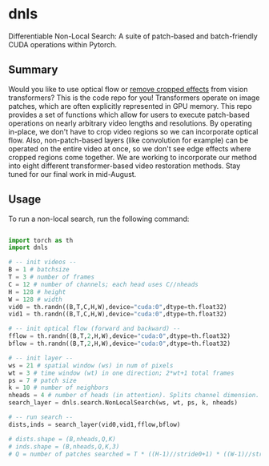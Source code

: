 # dnls
Differentiable Non-Local Search: A suite of patch-based and batch-friendly CUDA operations within Pytorch.

## Summary

Would you like to use optical flow or [remove cropped effects](https://github.com/ZhendongWang6/Uformer/issues/25) from vision transformers? This is the code repo for you! Transformers operate on image patches, which are often explicitly represented in GPU memory. This repo provides a set of functions which allow for users to execute patch-based operations on nearly arbitrary video lengths and resolutions. By operating in-place, we don't have to crop video regions so we can incorporate optical flow. Also, non-patch-based layers (like convolution for example) can be operated on the entire video at once, so we don't see edge effects where cropped regions come together. We are working to incorporate our method into eight different transformer-based video restoration methods. Stay tuned for our final work in mid-August.

## Usage

To run a non-local search, run the following command:

```python

import torch as th
import dnls

# -- init videos -- 
B = 1 # batchsize
T = 3 # number of frames
C = 12 # number of channels; each head uses C//nheads
H = 128 # height
W = 128 # width
vid0 = th.randn((B,T,C,H,W),device="cuda:0",dtype=th.float32)
vid1 = th.randn((B,T,C,H,W),device="cuda:0",dtype=th.float32)

# -- init optical flow (forward and backward) --
fflow = th.randn((B,T,2,H,W),device="cuda:0",dtype=th.float32)
bflow = th.randn((B,T,2,H,W),device="cuda:0",dtype=th.float32)

# -- init layer --
ws = 21 # spatial window (ws) in num of pixels
wt = 3 # time window (wt) in one direction; 2*wt+1 total frames
ps = 7 # patch size
k = 10 # number of neighbors
nheads = 4 # number of heads (in attention). Splits channel dimension.
search_layer = dnls.search.NonLocalSearch(ws, wt, ps, k, nheads)

# -- run search --
dists,inds = search_layer(vid0,vid1,fflow,bflow)

# dists.shape = (B,nheads,Q,K)
# inds.shape = (B,nheads,Q,K,3)
# Q = number of patches searched = T * ((H-1)//stride0+1) * ((W-1)//stride0+1)
```

